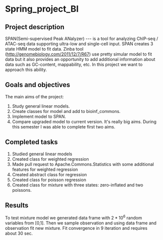 # Spring_project_BI

## Project description

SPAN(Semi-supervised Peak ANalyzer) ---  is a tool for analyzing ChIP-seq / ATAC-seq data supporting ultra-low and single-cell input. SPAN creates 3 state HMM model to fit data. Zinba tool (http://genomebiology.com/2011/12/7/R67) use pretty simular model to fit data but it also provides an opportunity to add additional information about data such as GC-content, mappability, etc. In this project we want to approach this ability.
 
## Goals and objectives
The main aims of the project:
1) Study general linear models.
2) Create classes for model and add to bioinf_commons.
3) Implement model to SPAN.
4) Compare upgraded model to current version.
It's really big aims. During this semester I was able to complete first two aims.

## Completed tasks
1) Studied general linear models
2) Created class for weighted regression
3) Made pull request to Apache.Commons.Statistics with some additional features for weighted regression
4) Created abstract class for regression
5) Created class for poisson regression
6) Created class for mixture with three states: zero-inflated and two poissons.

## Results
To test mixture model we generated data frame with $2*10^6$ random variables from [0,1]. Then we sample observation and using data frame and observation fit new mixture. Fit convergence in 9 iteration and requires about 30 sec.
